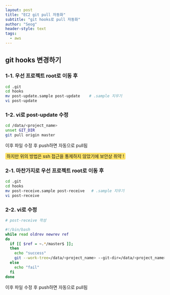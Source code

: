 ```yaml
---
layout: post
title: "EC2 git pull 자동화"
subtitle: "git hooks로 pull 자동화"
author: "Seog"
header-style: text
tags: 
  - aws
---
```


## git hooks 변경하기

### 1-1. 우선 프로젝트 root로 이동 후

```bash
cd .git
cd hooks
mv post-update.sample post-update    # .sample 지우기
vi post-update
```

### 1-2. vi로 post-update 수정

```bash
cd /data/<project_name>
unset GIT_DIR
git pull origin master
```

이후 파일 수정 후 push하면 자동으로 pull됨

<span style="background-color:#ffe268; padding: 2px 4px; border-radius: 3px;"> 하지만 위의 방법은 ssh 접근을 통제하지 않았기에 보안상 취약 !</span>


### 2-1. 마찬가지로 우선 프로젝트 root로 이동 후

```bash
cd .git
cd hooks
mv post-receive.sample post-receive   # .sample 지우기
vi post-receive
```

### 2-2. vi로 수정

```bash
# post-receive 작성

#!/bin/bash
while read oldrev newrev ref
do
  if [[ $ref = ~.*/master$ ]];
  then
    echo "success"
    git --work-tree=/data/<project_name> --git-dir=/data/<project_name>.git checkout -f
  else
    echo "fail"
  fi
done
```

이후 파일 수정 후 push하면 자동으로 pull됨